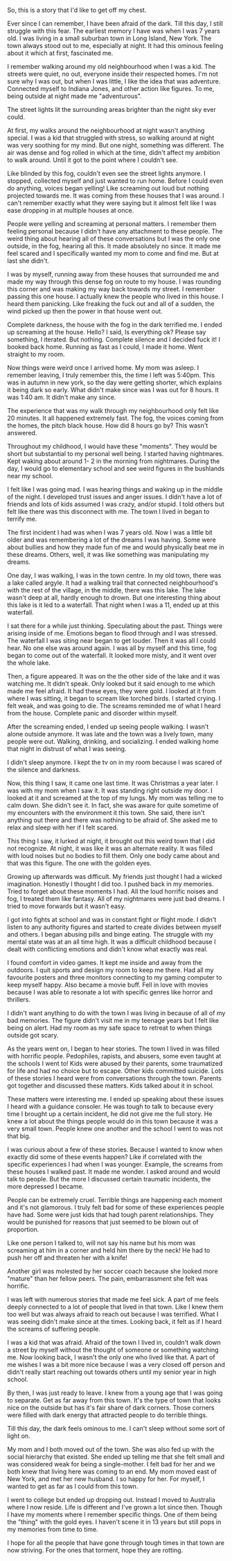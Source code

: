 So, this is a story that I'd like to get off my chest.

Ever since I can remember, I have been afraid of the dark. Till this day, I still struggle with this fear. The earliest memory I have was when I was 7 years old. I was living in a small suburban town in Long Island, New York. The town always stood out to me, especially at night. It had this ominous feeling about it which at first, fascinated me.

I remember walking around my old neighbourhood when I was a kid. The streets were quiet, no out, everyone inside their respected homes. I'm not sure why I was out, but when I was little, I like the idea that was adventure. Connected myself to Indiana Jones, and other action like figures. To me, being outside at night made me "adventurous".

The street lights lit the surrounding areas brighter than the night sky ever could.

At first, my walks around the neighbourhood at night wasn't anything special. I was a kid that struggled with stress, so walking around at night was very soothing for my mind. But one night, something was different. The air was dense and fog rolled in which at the time, didn't affect my ambition to walk around. Until it got to the point where I couldn't see.

Like blinded by this fog, couldn't even see the street lights anymore. I stopped, collected myself and just wanted to run home. Before I could even do anything, voices began yelling! Like screaming out loud but nothing projected towards me. It was coming from these houses that I was around. I can't remember exactly what they were saying but it almost felt like I was ease dropping in at multiple houses at once.

People were yelling and screaming at personal matters. I remember them feeling personal because I didn't have any attachment to these people. The weird thing about hearing all of these conversations but I was the only one outside, in the fog, hearing all this. It made absolutely no since. It made me feel scared and I specifically wanted my mom to come and find me. But at last she didn't.

I was by myself, running away from these houses that surrounded me and made my way through this dense fog on route to my house. I was rounding this corner and was making my way back towards my street. I remember passing this one house. I actually knew the people who lived in this house. I heard them panicking. Like freaking the fuck out and all of a sudden, the wind picked up then the power in that house went out.

Complete darkness, the house with the fog in the dark terrified me. I ended up screaming at the house. Hello? I said, Is everything ok? Please say something, I iterated. But nothing. Complete silence and I decided fuck it! I booked back home. Running as fast as I could, I made it home. Went straight to my room.

Now things were weird once I arrived home. My mom was asleep. I remember leaving, I truly remember this, the time I left was 5:40pm. This was in autumn in new york, so the day were getting shorter, which explains it being dark so early. What didn't make since was I was out for 8 hours. It was 1:40 am. It didn't make any since.

The experience that was my walk through my neighbourhood only felt like 20 minutes. It all happened extremely fast. The fog, the voices coming from the homes, the pitch black house. How did 8 hours go by? This wasn't answered.

Throughout my childhood, I would have these "moments". They would be short but substantial to my personal well being. I started having nightmares. Kept waking about around 1- 2 in the morning from  nightmares. During the day, I would go to elementary school and see weird figures in the bushlands near my school.

I felt like I was going mad. I was hearing things and waking up in the middle of the night. I developed trust issues and anger issues. I didn't have a lot of friends and lots of kids assumed I was crazy, and/or stupid. I told others but felt like there was this disconnect with me. The town I lived in began to terrify  me.

The first incident I had was when I was 7 years old. Now I was a little bit older and was remembering a lot of the dreams I was having. Some were about bullies and how they made fun of me and would physically beat me in these dreams. Others, well, it was like something was manipulating my dreams.

One day, I was walking, I was in the town centre. In my old town, there was a lake called argyle. It had a walking trail that connected neighbourhood's with the rest of the village, in the middle, there was this lake. The lake wasn't deep at all, hardly enough to drown. But one interesting thing about this lake is it led to a waterfall. That night when I was a 11, ended up at this waterfall.

I sat there for a while just thinking. Speculating about the past. Things were arising inside of me. Emotions began to flood through and I was stressed. The waterfall I was siting near began to get louder. Then it was all I could hear. No one else was around again. I was all by myself and this time, fog began to come out of the waterfall. It looked more misty, and it went over the whole lake.

Then, a figure appeared. It was on the the other side of the lake and it was watching me. It didn't speak. Only looked but it said enough to me which made me feel afraid. It had these eyes, they were gold. I looked at it from where I was sitting, it began to scream like torched birds. I started crying. I felt weak, and was going to die. The screams reminded me of what I heard from the house. Complete panic and disorder within myself.

After the screaming ended, I ended up seeing people walking. I wasn't alone outside anymore. It was late and the town was a lively town, many people were out. Walking, drinking, and socializing. I ended walking home that night in distrust of what I was seeing.

I didn't sleep anymore. I kept the tv on in my room because I was scared of the silence and darkness.

Now, this thing I saw, it came one last time. It was Christmas a year later. I was with my mom when I saw it. It was standing right outside my door. I looked at it and screamed at the top of my lungs. My mom was telling me to calm down. She didn't see it. In fact, she was aware for quite sometime of my encounters with the environment it this town. She said, there isn't anything out there and there was nothing to be afraid of. She asked me to relax and sleep with her if I felt scared.

This thing I saw, it lurked at night, it brought out this weird town that I did not recognize. At night, it was like it was an alternate reality. It was filled with loud noises but no bodies to fill them. Only one body came about and that was this figure. The one with the golden eyes.

Growing up afterwards was difficult. My friends just thought I had a wicked imagination. Honestly I thought I did too. I pushed back in my memories. Tried to forget about these moments I had. All the loud horrific noises and fog, I treated them like fantasy. All of my nightmares were just bad dreams. I tried to move forwards but it wasn't easy.

I got into fights at school and was in constant fight or flight mode. I didn't listen to any authority figures and started to create divides between myself and others. I began abusing pills and binge eating. The struggle with my mental state was at an all time high. It was a difficult childhood because I dealt with conflicting emotions and didn't know what exactly was real.

I found comfort in video games. It kept me inside and away from the outdoors. I quit sports and design my room to keep me there. Had all my favourite posters and three monitors connecting to my gaming computer to keep myself happy. Also became a movie buff. Fell in love with movies because I was able to resonate a lot with specific genres like horror and thrillers.

I didn't want anything to do with the town I was living in because of all of my bad memories. The figure didn't visit me in my teenage years but I felt like being on alert. Had my room as my safe space to retreat to when things outside got scary.

As the years went on, I began to hear stories. The town I lived in was filled with horrific people. Pedophiles, rapists, and abusers, some even taught at the schools I went to! Kids were abused by their parents, some traumatized for life and had no choice but to escape. Other kids committed suicide. Lots of these stories I heard were from conversations through the town. Parents got together and discussed these matters. Kids talked about it in school.

These matters were interesting me. I ended up speaking about these issues I heard with a guidance consoler. He was tough to talk to because every time I brought up a certain incident, he did not give me the full story. He knew a lot about the things people would do in this town because it was a very small town. People knew one another and the school I went to was not that big.

I was curious about a few of these stories. Because I wanted to know when exactly did some of these events happen? Like if correlated with the specific experiences I had when I was younger. Example, the screams from these houses I walked past. It made me wonder. I asked around and would talk to people. But the more I discussed certain traumatic incidents, the more depressed I became.

People can be extremely cruel. Terrible things are happening each moment and it's not glamorous. I truly felt bad for some of these experiences people have had. Some were just kids that had tough parent relationships. They would be punished for reasons that just seemed to be blown out of proportion.

Like one person I talked to, will not say his name but his mom was screaming at him in a corner and held him there by the neck! He had to push her off and threaten her with a knife!

Another girl was molested by her soccer coach because she looked more "mature" than her fellow peers. The pain, embarrassment she felt was horrific.

I was left with numerous stories that made me feel sick. A part of me feels deeply connected to a lot of people that lived in that town. Like I knew them too well but was always afraid to reach out because I was terrified. What I was seeing didn't make since at the times. Looking back, it felt as if I heard the screams of suffering people.

I was a kid that was afraid. Afraid of the town I lived in, couldn't walk down a street by myself without the thought of someone or something watching me. Now looking back, I wasn't the only one who lived like that. A part of me wishes I was a bit more nice because I was a very closed off person and didn't really start reaching out towards others until my senior year in high school.

By then, I was just ready to leave. I knew from a young age that I was going to separate. Get as far away from this town. It's the type of town that looks nice on the outside but has it's fair share of dark corners. Those corners were filled with dark energy that attracted people to do terrible things.

Till this day, the dark feels ominous to me. I can't sleep without some sort of light on.

My mom and I both moved out of the town. She was also fed up with the social hierarchy that existed. She ended up telling me that she felt small and was considered weak for being a single-mother. I felt bad for her and we both knew that living here was coming to an end. My mom moved east of New York, and met her new husband. I so happy for her. For myself, I wanted to get as far as I could from this town.

I went to college but ended up dropping out. Instead I moved to Australia where I now reside. Life is different and I've grown a lot since then. Though I have my moments where I remember specific things. One of them being the "thing" with the gold eyes. I haven't scene it in 13 years but still pops in my memories from time to time.

I hope for all the people that have gone through tough times in that town are now striving. For the ones that torment, hope they are rotting.